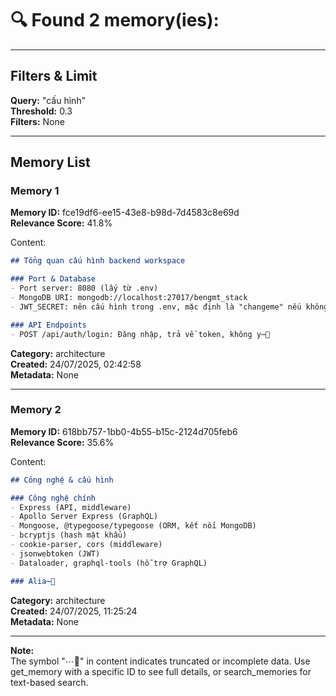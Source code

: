 # 🔍 Found 2 memory(ies):

---

## Filters & Limit

**Query:** "cấu hình"  
**Threshold:** 0.3  
**Filters:** None

---

## Memory List

### Memory 1
**Memory ID:** fce19df6-ee15-43e8-b98d-7d4583c8e69d  
**Relevance Score:** 41.8%

Content:  
```markdown
## Tổng quan cấu hình backend workspace

### Port & Database
- Port server: 8080 (lấy từ .env)
- MongoDB URI: mongodb://localhost:27017/bengmt_stack
- JWT_SECRET: nên cấu hình trong .env, mặc định là "changeme" nếu không set

### API Endpoints
- POST /api/auth/login: Đăng nhập, trả về token, không y⋯📄
```
**Category:** architecture  
**Created:** 24/07/2025, 02:42:58  
**Metadata:** None

---

### Memory 2
**Memory ID:** 618bb757-1bb0-4b55-b15c-2124d705feb6  
**Relevance Score:** 35.6%

Content:  
```markdown
## Công nghệ & cấu hình

### Công nghệ chính
- Express (API, middleware)
- Apollo Server Express (GraphQL)
- Mongoose, @typegoose/typegoose (ORM, kết nối MongoDB)
- bcryptjs (hash mật khẩu)
- cookie-parser, cors (middleware)
- jsonwebtoken (JWT)
- Dataloader, graphql-tools (hỗ trợ GraphQL)

### Alia⋯📄
```
**Category:** architecture  
**Created:** 24/07/2025, 11:25:24  
**Metadata:** None

---

**Note:**  
The symbol "⋯📄" in content indicates truncated or incomplete data. Use get_memory with a specific ID to see full details, or search_memories for text-based search.
